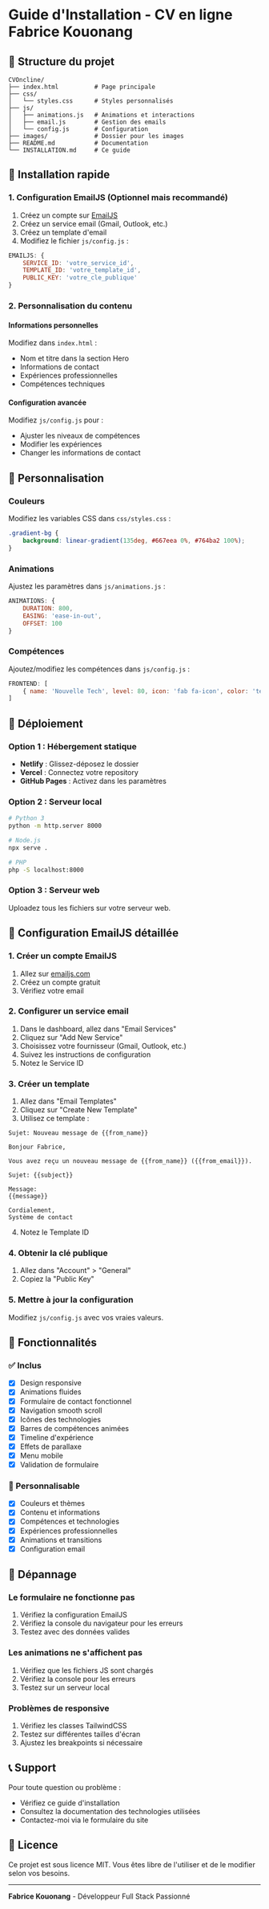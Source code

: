 # Guide d'Installation - CV en ligne Fabrice Kouonang

## 📁 Structure du projet

```
CVOncline/
├── index.html          # Page principale
├── css/
│   └── styles.css      # Styles personnalisés
├── js/
│   ├── animations.js   # Animations et interactions
│   ├── email.js        # Gestion des emails
│   └── config.js       # Configuration
├── images/             # Dossier pour les images
├── README.md           # Documentation
└── INSTALLATION.md     # Ce guide
```

## 🚀 Installation rapide

### 1. Configuration EmailJS (Optionnel mais recommandé)

1. Créez un compte sur [EmailJS](https://www.emailjs.com/)
2. Créez un service email (Gmail, Outlook, etc.)
3. Créez un template d'email
4. Modifiez le fichier `js/config.js` :

```javascript
EMAILJS: {
    SERVICE_ID: 'votre_service_id',
    TEMPLATE_ID: 'votre_template_id',
    PUBLIC_KEY: 'votre_cle_publique'
}
```

### 2. Personnalisation du contenu

#### Informations personnelles
Modifiez dans `index.html` :
- Nom et titre dans la section Hero
- Informations de contact
- Expériences professionnelles
- Compétences techniques

#### Configuration avancée
Modifiez `js/config.js` pour :
- Ajuster les niveaux de compétences
- Modifier les expériences
- Changer les informations de contact

## 🎨 Personnalisation

### Couleurs
Modifiez les variables CSS dans `css/styles.css` :
```css
.gradient-bg {
    background: linear-gradient(135deg, #667eea 0%, #764ba2 100%);
}
```

### Animations
Ajustez les paramètres dans `js/animations.js` :
```javascript
ANIMATIONS: {
    DURATION: 800,
    EASING: 'ease-in-out',
    OFFSET: 100
}
```

### Compétences
Ajoutez/modifiez les compétences dans `js/config.js` :
```javascript
FRONTEND: [
    { name: 'Nouvelle Tech', level: 80, icon: 'fab fa-icon', color: 'text-blue-500' }
]
```

## 📱 Déploiement

### Option 1 : Hébergement statique
- **Netlify** : Glissez-déposez le dossier
- **Vercel** : Connectez votre repository
- **GitHub Pages** : Activez dans les paramètres

### Option 2 : Serveur local
```bash
# Python 3
python -m http.server 8000

# Node.js
npx serve .

# PHP
php -S localhost:8000
```

### Option 3 : Serveur web
Uploadez tous les fichiers sur votre serveur web.

## 🔧 Configuration EmailJS détaillée

### 1. Créer un compte EmailJS
1. Allez sur [emailjs.com](https://www.emailjs.com/)
2. Créez un compte gratuit
3. Vérifiez votre email

### 2. Configurer un service email
1. Dans le dashboard, allez dans "Email Services"
2. Cliquez sur "Add New Service"
3. Choisissez votre fournisseur (Gmail, Outlook, etc.)
4. Suivez les instructions de configuration
5. Notez le Service ID

### 3. Créer un template
1. Allez dans "Email Templates"
2. Cliquez sur "Create New Template"
3. Utilisez ce template :

```
Sujet: Nouveau message de {{from_name}}

Bonjour Fabrice,

Vous avez reçu un nouveau message de {{from_name}} ({{from_email}}).

Sujet: {{subject}}

Message:
{{message}}

Cordialement,
Système de contact
```

4. Notez le Template ID

### 4. Obtenir la clé publique
1. Allez dans "Account" > "General"
2. Copiez la "Public Key"

### 5. Mettre à jour la configuration
Modifiez `js/config.js` avec vos vraies valeurs.

## 🎯 Fonctionnalités

### ✅ Inclus
- [x] Design responsive
- [x] Animations fluides
- [x] Formulaire de contact fonctionnel
- [x] Navigation smooth scroll
- [x] Icônes des technologies
- [x] Barres de compétences animées
- [x] Timeline d'expérience
- [x] Effets de parallaxe
- [x] Menu mobile
- [x] Validation de formulaire

### 🔧 Personnalisable
- [x] Couleurs et thèmes
- [x] Contenu et informations
- [x] Compétences et technologies
- [x] Expériences professionnelles
- [x] Animations et transitions
- [x] Configuration email

## 🐛 Dépannage

### Le formulaire ne fonctionne pas
1. Vérifiez la configuration EmailJS
2. Vérifiez la console du navigateur pour les erreurs
3. Testez avec des données valides

### Les animations ne s'affichent pas
1. Vérifiez que les fichiers JS sont chargés
2. Vérifiez la console pour les erreurs
3. Testez sur un serveur local

### Problèmes de responsive
1. Vérifiez les classes TailwindCSS
2. Testez sur différentes tailles d'écran
3. Ajustez les breakpoints si nécessaire

## 📞 Support

Pour toute question ou problème :
- Vérifiez ce guide d'installation
- Consultez la documentation des technologies utilisées
- Contactez-moi via le formulaire du site

## 📄 Licence

Ce projet est sous licence MIT. Vous êtes libre de l'utiliser et de le modifier selon vos besoins.

---

**Fabrice Kouonang** - Développeur Full Stack Passionné
